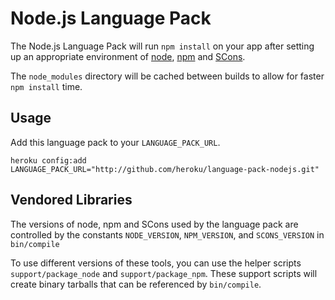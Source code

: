 # Node.js Language Pack

The Node.js Language Pack will run `npm install` on your app after setting
up an appropriate environment of [node](http://github.com/joyent/node),
[npm](https://github.com/isaacs/npm) and [SCons](http://www.scons.org).

The `node_modules` directory will be cached between builds to allow for
faster `npm install` time.

## Usage

Add this language pack to your `LANGUAGE_PACK_URL`.

    heroku config:add LANGUAGE_PACK_URL="http://github.com/heroku/language-pack-nodejs.git"

## Vendored Libraries

The versions of node, npm and SCons used by the language pack are controlled
by the constants `NODE_VERSION`, `NPM_VERSION`, and `SCONS_VERSION` in
`bin/compile`

To use different versions of these tools, you can use the helper scripts
`support/package_node` and `support/package_npm`. These support scripts will
create binary tarballs that can be referenced by `bin/compile`.
